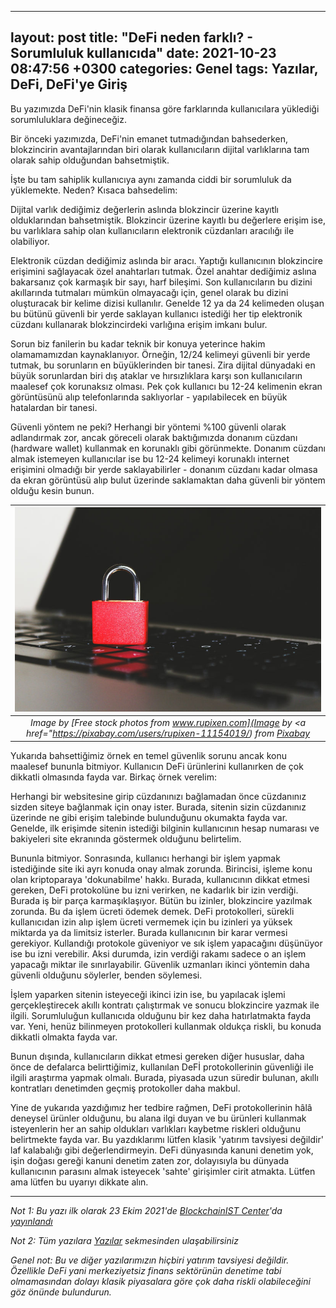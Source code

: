 
---
layout: post
title:  "DeFi neden farklı? - Sorumluluk kullanıcıda"
date:   2021-10-23 08:47:56 +0300
categories: Genel
tags: Yazılar, DeFi, DeFi'ye Giriş
---

Bu yazımızda DeFi'nin klasik finansa göre farklarında kullanıcılara yüklediği sorumluluklara değineceğiz. 

Bir önceki yazımızda, DeFi'nin emanet tutmadığından bahsederken, blokzincirin avantajlarından biri olarak kullanıcıların dijital varlıklarına tam olarak sahip olduğundan bahsetmiştik. 

İşte bu tam sahiplik kullanıcıya aynı zamanda ciddi bir sorumluluk da yüklemekte. Neden? Kısaca bahsedelim: 

Dijital varlık dediğimiz değerlerin aslında blokzincir üzerine kayıtlı olduklarından bahsetmiştik. Blokzincir üzerine kayıtlı bu değerlere erişim ise, bu varlıklara sahip olan kullanıcıların elektronik cüzdanları aracılığı ile olabiliyor. 

Elektronik cüzdan dediğimiz aslında bir aracı. Yaptığı kullanıcının blokzincire erişimini sağlayacak özel anahtarları tutmak. Özel anahtar dediğimiz aslına bakarsanız çok karmaşık bir sayı, harf bileşimi. Son kullanıcıların bu dizini akıllarında tutmaları mümkün olmayacağı için, genel olarak bu dizini oluşturacak bir kelime dizisi kullanılır. Genelde 12 ya da 24 kelimeden oluşan bu bütünü güvenli bir yerde saklayan kullanıcı istediği her tip elektronik cüzdanı kullanarak blokzincirdeki varlığına erişim imkanı bulur. 

Sorun biz fanilerin bu kadar teknik bir konuya yeterince hakim olamamamızdan kaynaklanıyor. Örneğin, 12/24 kelimeyi güvenli bir yerde tutmak, bu sorunların en büyüklerinden bir tanesi. Zira dijital dünyadaki en büyük sorunlardan biri dış ataklar ve hırsızlıklara karşı son kullanıcıların maalesef çok korunaksız olması. Pek çok kullanıcı bu 12-24 kelimenin ekran görüntüsünü alıp telefonlarında saklıyorlar - yapılabilecek en büyük hatalardan bir tanesi. 

Güvenli yöntem ne peki? Herhangi bir yöntemi %100 güvenli olarak adlandırmak zor, ancak göreceli olarak baktığımızda donanım cüzdanı (hardware wallet) kullanmak en korunaklı gibi görünmekte. Donanım cüzdanı almak istemeyen kullanıcılar ise bu 12-24 kelimeyi korunaklı internet erişimini olmadığı bir yerde saklayabilirler - donanım cüzdanı kadar olmasa da ekran görüntüsü alıp bulut üzerinde saklamaktan daha güvenli bir yöntem olduğu kesin bunun. 

| ![security](/assets/cyber-g3b297423d_800.jpg)|
|:--:| 
| *Image by [Free stock photos from www.rupixen.com](Image by <a href="https://pixabay.com/users/rupixen-11154019/) from [Pixabay](https://pixabay.com/)*|

Yukarıda bahsettiğimiz örnek en temel güvenlik sorunu ancak konu maalesef bununla bitmiyor. Kullanıcın DeFi ürünlerini kullanırken de çok dikkatli olmasında fayda var. Birkaç örnek verelim: 

Herhangi bir websitesine girip cüzdanınızı bağlamadan önce cüzdanınız sizden siteye bağlanmak için onay ister. Burada, sitenin sizin cüzdanınız üzerinde ne gibi erişim talebinde bulunduğunu okumakta fayda var. Genelde, ilk erişimde sitenin istediği bilginin kullanıcının hesap numarası ve bakiyeleri site ekranında  göstermek olduğunu belirtelim. 

Bununla bitmiyor. Sonrasında, kullanıcı herhangi bir işlem yapmak istediğinde site iki ayrı konuda onay almak zorunda. Birincisi, işleme konu olan kriptoparaya 'dokunabilme' hakkı. Burada, kullanıcının dikkat etmesi gereken, DeFi protokolüne bu izni verirken, ne kadarlık bir izin verdiği. Burada iş bir parça karmaşıklaşıyor. Bütün bu izinler, blokzincire yazılmak zorunda. Bu da işlem ücreti ödemek demek. DeFi protokolleri, sürekli kullanıcıdan izin alıp işlem ücreti vermemek için bu izinleri ya yüksek miktarda ya da limitsiz isterler. Burada kullanıcının bir karar vermesi gerekiyor. Kullandığı protokole güveniyor ve sık işlem yapacağını düşünüyor ise bu izni verebilir. Aksi durumda, izin verdiği rakamı sadece o an işlem yapacağı miktar ile sınırlayabilir. Güvenlik uzmanları ikinci yöntemin daha güvenli olduğunu söylerler, benden söylemesi. 

İşlem yaparken sitenin isteyeceği ikinci izin ise, bu yapılacak işlemi gerçekleştirecek akıllı kontratı çalıştırmak ve sonucu blokzincire yazmak ile ilgili. Sorumluluğun kullanıcıda olduğunu bir kez daha hatırlatmakta fayda var. Yeni, henüz bilinmeyen protokolleri kullanmak oldukça riskli, bu konuda dikkatli olmakta fayda var. 

Bunun dışında, kullanıcıların dikkat etmesi gereken diğer hususlar, daha önce de defalarca belirttiğimiz, kullanılan DeFİ protokollerinin güvenliği ile ilgili araştırma yapmak olmalı. Burada, piyasada uzun süredir bulunan, akıllı kontratları denetimden geçmiş protokoller daha makbul. 

Yine de yukarıda yazdığımız her tedbire rağmen, DeFi protokollerinin hâlâ deneysel ürünler olduğunu, bu alana ilgi duyan ve bu ürünleri kullanmak isteyenlerin her an sahip oldukları varlıkları kaybetme riskleri olduğunu belirtmekte fayda var. Bu yazdıklarımı lütfen klasik 'yatırım tavsiyesi değildir' laf kalabalığı gibi değerlendirmeyin. DeFi dünyasında kanuni denetim yok, işin doğası gereği kanuni denetim zaten zor, dolayısıyla bu dünyada kullanıcının parasını almak isteyecek 'sahte' girişimler cirit atmakta. Lütfen ama lütfen bu uyarıyı dikkate alın. 

---

*Not 1: Bu yazı ilk olarak 23 Ekim 2021'de [BlockchainIST Center](https://medium.com/blockchainist-center)'da [yayınlandı]()*

*Not 2: Tüm yazılara [Yazılar](/articles/) sekmesinden ulaşabilirsiniz*

*Genel not: Bu ve diğer yazılarımızın hiçbiri yatırım tavsiyesi değildir. Özellikle DeFi yani merkeziyetsiz finans sektörünün denetime tabi olmamasından dolayı klasik piyasalara göre çok daha riskli olabileceğini göz önünde bulundurun.* 
